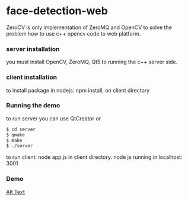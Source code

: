 # face-detection-web

ZeroCV is only implementation of ZeroMQ and OpenCV to solve the problem how to use c++ opencv code to web platform.

### server installation

you must install OpenCV, ZeroMQ, Qt5 to running the c++ server side.

### client installation

to install package in nodejs: npm install, on client directory

### Running the demo

to run server you can use QtCreator or

```sh
$ cd server
$ qmake
$ make
$ ./server
```

to run client: node app.js in client directory. node js running in localhost: 3001

### Demo

[Alt Text](demo.gif)